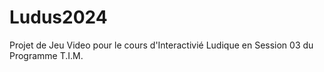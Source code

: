 # Ludus2024

Projet de Jeu Video pour le cours d'Interactivié Ludique en Session 03 du Programme T.I.M.
